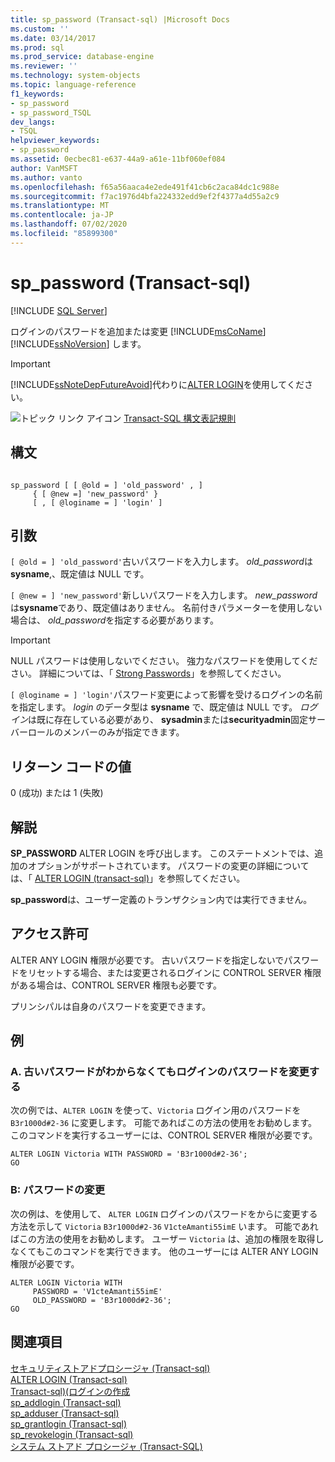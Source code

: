 ```yaml
---
title: sp_password (Transact-sql) |Microsoft Docs
ms.custom: ''
ms.date: 03/14/2017
ms.prod: sql
ms.prod_service: database-engine
ms.reviewer: ''
ms.technology: system-objects
ms.topic: language-reference
f1_keywords:
- sp_password
- sp_password_TSQL
dev_langs:
- TSQL
helpviewer_keywords:
- sp_password
ms.assetid: 0ecbec81-e637-44a9-a61e-11bf060ef084
author: VanMSFT
ms.author: vanto
ms.openlocfilehash: f65a56aaca4e2ede491f41cb6c2aca84dc1c988e
ms.sourcegitcommit: f7ac1976d4bfa224332edd9ef2f4377a4d55a2c9
ms.translationtype: MT
ms.contentlocale: ja-JP
ms.lasthandoff: 07/02/2020
ms.locfileid: "85899300"
---
```

# <a name="sp_password-transact-sql"></a>sp_password (Transact-sql)
[!INCLUDE [SQL Server](../../includes/applies-to-version/sqlserver.md)]

  ログインのパスワードを追加または変更 [!INCLUDE[msCoName](../../includes/msconame-md.md)] [!INCLUDE[ssNoVersion](../../includes/ssnoversion-md.md)] します。  
  
> [!IMPORTANT]  
>  [!INCLUDE[ssNoteDepFutureAvoid](../../includes/ssnotedepfutureavoid-md.md)]代わりに[ALTER LOGIN](../../t-sql/statements/alter-login-transact-sql.md)を使用してください。  
  
 ![トピック リンク アイコン](../../database-engine/configure-windows/media/topic-link.gif "トピック リンク アイコン") [Transact-SQL 構文表記規則](../../t-sql/language-elements/transact-sql-syntax-conventions-transact-sql.md)  
  
## <a name="syntax"></a>構文  
  
```  
  
sp_password [ [ @old = ] 'old_password' , ]  
     { [ @new =] 'new_password' }  
     [ , [ @loginame = ] 'login' ]  
```  
  
## <a name="arguments"></a>引数  
`[ @old = ] 'old_password'`古いパスワードを入力します。 *old_password*は**sysname**,、既定値は NULL です。  
  
`[ @new = ] 'new_password'`新しいパスワードを入力します。 *new_password*は**sysname**であり、既定値はありません。 名前付きパラメーターを使用しない場合は、 *old_password*を指定する必要があります。  
  
> [!IMPORTANT]  
>  NULL パスワードは使用しないでください。 強力なパスワードを使用してください。 詳細については、「 [Strong Passwords](../../relational-databases/security/strong-passwords.md)」を参照してください。  
  
`[ @loginame = ] 'login'`パスワード変更によって影響を受けるログインの名前を指定します。 *login* のデータ型は **sysname** で、既定値は NULL です。 *ログイン*は既に存在している必要があり、 **sysadmin**または**securityadmin**固定サーバーロールのメンバーのみが指定できます。  
  
## <a name="return-code-values"></a>リターン コードの値  
 0 (成功) または 1 (失敗)  
  
## <a name="remarks"></a>解説  
 **SP_PASSWORD** ALTER LOGIN を呼び出します。 このステートメントでは、追加のオプションがサポートされています。 パスワードの変更の詳細については、「 [ALTER LOGIN &#40;transact-sql&#41;](../../t-sql/statements/alter-login-transact-sql.md)」を参照してください。  
  
 **sp_password**は、ユーザー定義のトランザクション内では実行できません。  
  
## <a name="permissions"></a>アクセス許可  
 ALTER ANY LOGIN 権限が必要です。 古いパスワードを指定しないでパスワードをリセットする場合、または変更されるログインに CONTROL SERVER 権限がある場合は、CONTROL SERVER 権限も必要です。  
  
 プリンシパルは自身のパスワードを変更できます。  
  
## <a name="examples"></a>例  
  
### <a name="a-changing-the-password-of-a-login-without-knowing-the-old-password"></a>A. 古いパスワードがわからなくてもログインのパスワードを変更する  
 次の例では、`ALTER LOGIN` を使って、`Victoria` ログイン用のパスワードを `B3r1000d#2-36` に変更します。 可能であればこの方法の使用をお勧めします。 このコマンドを実行するユーザーには、CONTROL SERVER 権限が必要です。  
  
```  
ALTER LOGIN Victoria WITH PASSWORD = 'B3r1000d#2-36';  
GO  
```  
  
### <a name="b-changing-a-password"></a>B: パスワードの変更  
 次の例は、を使用して、 `ALTER LOGIN` ログインのパスワードをからに変更する方法を示して `Victoria` `B3r1000d#2-36` `V1cteAmanti55imE` います。 可能であればこの方法の使用をお勧めします。 ユーザー `Victoria` は、追加の権限を取得しなくてもこのコマンドを実行できます。 他のユーザーには ALTER ANY LOGIN 権限が必要です。  
  
```  
ALTER LOGIN Victoria WITH   
     PASSWORD = 'V1cteAmanti55imE'   
     OLD_PASSWORD = 'B3r1000d#2-36';  
GO  
```  
  
## <a name="see-also"></a>関連項目  
 [セキュリティストアドプロシージャ &#40;Transact-sql&#41;](../../relational-databases/system-stored-procedures/security-stored-procedures-transact-sql.md)   
 [ALTER LOGIN &#40;Transact-sql&#41;](../../t-sql/statements/alter-login-transact-sql.md)   
 [Transact-sql&#41;&#40;ログインの作成](../../t-sql/statements/create-login-transact-sql.md)   
 [sp_addlogin &#40;Transact-sql&#41;](../../relational-databases/system-stored-procedures/sp-addlogin-transact-sql.md)   
 [sp_adduser &#40;Transact-sql&#41;](../../relational-databases/system-stored-procedures/sp-adduser-transact-sql.md)   
 [sp_grantlogin &#40;Transact-sql&#41;](../../relational-databases/system-stored-procedures/sp-grantlogin-transact-sql.md)   
 [sp_revokelogin &#40;Transact-sql&#41;](../../relational-databases/system-stored-procedures/sp-revokelogin-transact-sql.md)   
 [システム ストアド プロシージャ &#40;Transact-SQL&#41;](../../relational-databases/system-stored-procedures/system-stored-procedures-transact-sql.md)  
  
  
